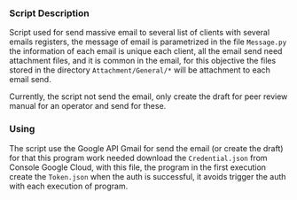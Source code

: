 ### Script Description

Script used for send massive email to several list of clients with several
emails registers, the message of email is parametrized in the file `Message.py`
the information of each email is unique each client, all the email send need
attachment files, and it is common in the email, for this objective the
files stored in the directory `Attachment/General/*` will be attachment to
each email send.

Currently, the script not send the email, only create the draft for peer 
review manual for an operator and send for these.

### Using

The script use the Google API Gmail for send the email (or create the draft)
for that this program work needed download the `Credential.json` from Console
Google Cloud, with this file, the program in the first execution create the
`Token.json` when the auth is successful, it avoids trigger the auth with each
execution of program.